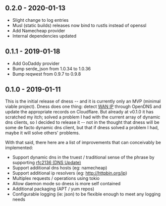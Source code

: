 ## 0.2.0 - 2020-01-13

- Slight change to log entries
- Musl (static builds) releases now bind to rustls instead of openssl
- Add Namecheap provider
- Internal dependencies updated

## 0.1.1 - 2019-01-18

- Add GoDaddy provider
- Bump serde_json from 1.0.34 to 1.0.36
- Bump reqwest from 0.9.7 to 0.9.8

## 0.1.0 - 2019-01-11

This is the initial release of dness -- and it is currently only an MVP (minimal viable project). Dness does one thing: detect [WAN IP](https://en.wikipedia.org/wiki/Wide_area_network) through OpenDNS and update the appropriate records on Cloudflare. But already at v0.1.0 it has scratched my itch; solved a problem I had with the current array of dynamic dns clients, so I decided to release it -- not in the thought that dness will be some de facto dynamic dns client, but that if dness solved a problem I had, maybe it will solve others' problems.

With that said, there here are a list of improvements that can conceivably be implemented:

- Support dynamic dns in the truest / traditional sense of the phrase by supporting [rfc2136 (DNS Update)](https://tools.ietf.org/html/rfc2136)
- Support additional dns hosts (eg: namecheap)
- Support additional ip resolvers (eg: http://httpbin.org/ip)
- Multiplex requests / operations using tokio
- Allow daemon mode so dness is more self contained
- Additional packaging (APT / yum repos)
- Configurable logging (ie: json) to be flexible enough to meet any logging needs
